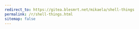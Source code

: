 ```yaml
---
redirect_to: https://gitea.blesmrt.net/mikaela/shell-things
permalink: /r/shell-things.html
sitemap: false
---
```

